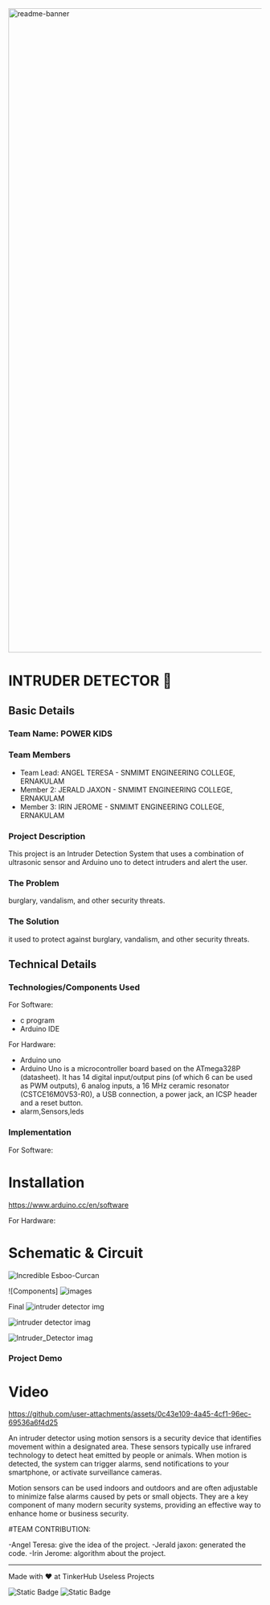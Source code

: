 <img width="1280" alt="readme-banner" src="https://github.com/user-attachments/assets/35332e92-44cb-425b-9dff-27bcf1023c6c">

# INTRUDER DETECTOR 🎯


## Basic Details
### Team Name: POWER KIDS


### Team Members
- Team Lead: ANGEL TERESA - SNMIMT ENGINEERING COLLEGE, ERNAKULAM
- Member 2: JERALD JAXON - SNMIMT ENGINEERING COLLEGE, ERNAKULAM
- Member 3: IRIN JEROME - SNMIMT ENGINEERING COLLEGE, ERNAKULAM

### Project Description
This project is an Intruder Detection System that uses a combination of ultrasonic sensor and Arduino uno to detect intruders and alert the user.

### The Problem 
burglary, vandalism, and other security threats.

### The Solution 
it used to protect against burglary, vandalism, and other security threats.

## Technical Details
### Technologies/Components Used
For Software:
- c program
- Arduino IDE

For Hardware:
- Arduino uno
- Arduino Uno is a microcontroller board based on the ATmega328P (datasheet). It has 14 digital input/output pins (of which 6 can be used as PWM outputs), 6 analog inputs, a 16 MHz ceramic resonator (CSTCE16M0V53-R0), a USB connection, a power jack, an ICSP header and a reset button.
- alarm,Sensors,leds

### Implementation
For Software:
# Installation
https://www.arduino.cc/en/software

For Hardware:

# Schematic & Circuit
![Incredible Esboo-Curcan](https://github.com/user-attachments/assets/08183323-36fe-4c1a-bd77-b6d8f253a8e4)



![Components]
![images](https://github.com/user-attachments/assets/ab470973-7b3e-4b24-940d-cd1b0888c800)

Final
![intruder detector img](https://github.com/user-attachments/assets/296ec4e3-7823-44cb-a533-9ed401d04935)

![intruder detector imag](https://github.com/user-attachments/assets/9ca00715-16d0-408f-bd07-1d95d9376ae8)

![Intruder_Detector imag](https://github.com/user-attachments/assets/a7cec464-7e51-432d-9e87-06640ed61479)

### Project Demo
# Video

https://github.com/user-attachments/assets/0c43e109-4a45-4cf1-96ec-69536a6f4d25



An intruder detector using motion sensors is a security device that identifies movement within a designated area. These sensors typically use infrared technology to detect heat emitted by people or animals. When motion is detected, the system can trigger alarms, send notifications to your smartphone, or activate surveillance cameras.

Motion sensors can be used indoors and outdoors and are often adjustable to minimize false alarms caused by pets or small objects. They are a key component of many modern security systems, providing an effective way to enhance home or business security.  

#TEAM CONTRIBUTION:

-Angel Teresa: give the idea of the project.
-Jerald jaxon: generated the code.
-Irin Jerome: algorithm about the project.

---
Made with ❤️ at TinkerHub Useless Projects 

![Static Badge](https://img.shields.io/badge/TinkerHub-24?color=%23000000&link=https%3A%2F%2Fwww.tinkerhub.org%2F)
![Static Badge](https://img.shields.io/badge/UselessProject--24-24?link=https%3A%2F%2Fwww.tinkerhub.org%2Fevents%2FQ2Q1TQKX6Q%2FUseless%2520Projects)
